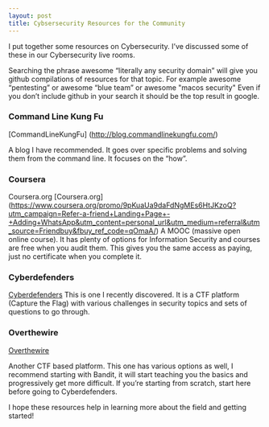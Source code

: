 ```yaml
---
layout: post
title: Cybsersecurity Resources for the Community
---
```


I put together some resources on Cybersecurity. I’ve discussed some of these in our Cybersecurity live rooms. 

Searching the phrase awesome “literally any security domain”  will give you github compilations of resources for that topic.
For example awesome “pentesting”  or awesome “blue team”  or awesome "macos security" 
Even if you don’t include github in your search it should be the top result in google.

### Command Line Kung Fu
[CommandLineKungFu]
(http://blog.commandlinekungfu.com/)

A blog I have recommended. It goes over specific problems and solving them from the command line. It 
focuses on the “how”.

### Coursera
Coursera.org
[Coursera.org]
(https://www.coursera.org/promo/9pKuaUa9daFdNgMEs6HtJKzoQ?utm_campaign=Refer-a-friend+Landing+Page+-+Adding+WhatsApp&utm_content=personal_url&utm_medium=referral&utm_source=Friendbuy&fbuy_ref_code=qOmaA/)
A MOOC (massive open online course). It has plenty of options for Information Security and courses are free when you audit them. This gives you the same access as paying, just no certificate when you complete it.

### Cyberdefenders
[Cyberdefenders](https://cyberdefenders.org/labs/)
This is one I recently discovered. It is a CTF platform (Capture the Flag) with various challenges in security topics and sets of questions to go through.

### Overthewire
[Overthewire](https://overthewire.org//)


Another CTF based platform. This one has various options as well, I recommend starting with Bandit, it will start teaching you the basics and progressively get more difficult. If you’re starting from scratch, start here before going to Cyberdefenders.

I hope these resources help in learning more about the field and getting started!
